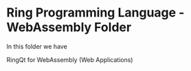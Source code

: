 Ring Programming Language - WebAssembly Folder
==============================================

In this folder we have

RingQt for WebAssembly (Web Applications)
